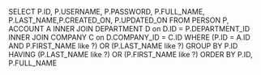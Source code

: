 SELECT P.ID, P.USERNAME, P.PASSWORD, P.FULL_NAME, P.LAST_NAME,P.CREATED_ON, P.UPDATED_ON 
FROM PERSON P, ACCOUNT A 
INNER JOIN DEPARTMENT D on D.ID = P.DEPARTMENT_ID 
INNER JOIN COMPANY C on D.COMPANY_ID = C.ID 
WHERE (P.ID = A.ID AND P.FIRST_NAME like ?) 
OR (P.LAST_NAME like ?) 
GROUP BY P.ID 
HAVING (P.LAST_NAME like ?) 
OR (P.FIRST_NAME like ?) 
ORDER BY P.ID, P.FULL_NAME